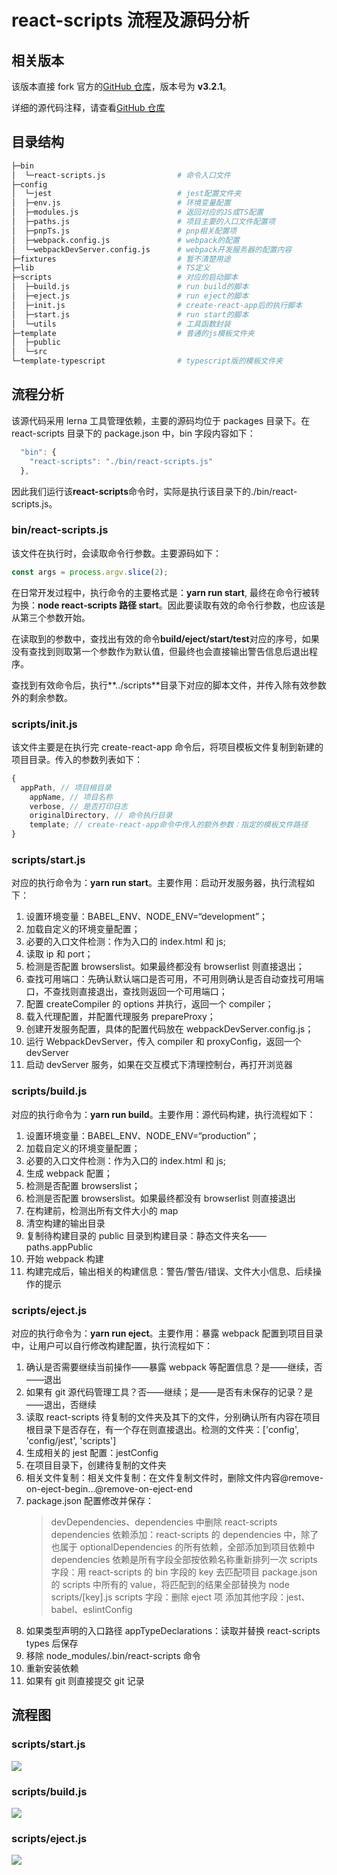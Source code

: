 # react-scripts 流程及源码分析

## 相关版本

该版本直接 fork 官方的[GitHub 仓库](https://www.github.com/facebook/create-react-app)，版本号为 **v3.2.1**。

详细的源代码注释，请查看[GitHub 仓库](https://github.com/FE-Roading/create-react-app)

## 目录结构

```bash
├─bin
│  └─react-scripts.js                # 命令入口文件
├─config
│  └─jest                            # jest配置文件夹
│  ├─env.js                          # 环境变量配置
│  ├─modules.js                      # 返回对应的JS或TS配置
│  ├─paths.js                        # 项目主要的入口文件配置项
│  ├─pnpTs.js                        # pnp相关配置项
│  ├─webpack.config.js               # webpack的配置
│  └─webpackDevServer.config.js      # webpack开发服务器的配置内容
├─fixtures                           # 暂不清楚用途
├─lib                                # TS定义
├─scripts                            # 对应的启动脚本
│  ├─build.js                        # run build的脚本
│  ├─eject.js                        # run eject的脚本
│  ├─init.js                         # create-react-app后的执行脚本
│  ├─start.js                        # run start的脚本
│  └─utils                           # 工具函数封装
├─template                           # 普通的js模板文件夹
│  ├─public
│  └─src
└─template-typescript                # typescript版的模板文件夹
```

## 流程分析

该源代码采用 lerna 工具管理依赖，主要的源码均位于 packages 目录下。在 react-scripts 目录下的 package.json 中，bin 字段内容如下：

```js
  "bin": {
    "react-scripts": "./bin/react-scripts.js"
  },
```

因此我们运行该**react-scripts**命令时，实际是执行该目录下的./bin/react-scripts.js。

### bin/react-scripts.js

该文件在执行时，会读取命令行参数。主要源码如下：

```javascript
const args = process.argv.slice(2);
```

在日常开发过程中，执行命令的主要格式是：**yarn run start**, 最终在命令行被转为换：**node react-scripts 路径 start**。因此要读取有效的命令行参数，也应该是从第三个参数开始。

在读取到的参数中，查找出有效的命令**build/eject/start/test**对应的序号，如果没有查找到则取第一个参数作为默认值，但最终也会直接输出警告信息后退出程序。

查找到有效命令后，执行**../scripts**目录下对应的脚本文件，并传入除有效参数外的剩余参数。

### scripts/init.js

该文件主要是在执行完 create-react-app 命令后，将项目模板文件复制到新建的项目目录。传入的参数列表如下：

```js
{
  appPath, // 项目根目录
    appName, // 项目名称
    verbose, // 是否打印日志
    originalDirectory, // 命令执行目录
    template; // create-react-app命令中传入的额外参数：指定的模板文件路径
}
```

### scripts/start.js

对应的执行命令为：**yarn run start**。主要作用：启动开发服务器，执行流程如下：

1. 设置环境变量：BABEL_ENV、NODE_ENV=“development”；
2. 加载自定义的环境变量配置；
3. 必要的入口文件检测：作为入口的 index.html 和 js;
4. 读取 ip 和 port；
5. 检测是否配置 browserslist。如果最终都没有 browserlist 则直接退出；
6. 查找可用端口：先确认默认端口是否可用，不可用则确认是否自动查找可用端口，不查找则直接退出，查找则返回一个可用端口；
7. 配置 createCompiler 的 options 并执行，返回一个 compiler；
8. 载入代理配置，并配置代理服务 prepareProxy；
9. 创建开发服务配置，具体的配置代码放在 webpackDevServer.config.js；
10. 运行 WebpackDevServer，传入 compiler 和 proxyConfig，返回一个 devServer
11. 启动 devServer 服务，如果在交互模式下清理控制台，再打开浏览器

### scripts/build.js

对应的执行命令为：**yarn run build**。主要作用：源代码构建，执行流程如下：

1. 设置环境变量：BABEL_ENV、NODE_ENV=“production”；
2. 加载自定义的环境变量配置；
3. 必要的入口文件检测：作为入口的 index.html 和 js;
4. 生成 webpack 配置；
5. 检测是否配置 browserslist；
6. 检测是否配置 browserslist。如果最终都没有 browserlist 则直接退出
7. 在构建前，检测出所有文件大小的 map
8. 清空构建的输出目录
9. 复制待构建目录的 public 目录到构建目录：静态文件夹名——paths.appPublic
10. 开始 webpack 构建
11. 构建完成后，输出相关的构建信息：警告/警告/错误、文件大小信息、后续操作的提示

### scripts/eject.js

对应的执行命令为：**yarn run eject**。主要作用：暴露 webpack 配置到项目目录中，让用户可以自行修改构建配置，执行流程如下：

1. 确认是否需要继续当前操作——暴露 webpack 等配置信息？是——继续，否——退出
2. 如果有 git 源代码管理工具？否——继续；是——是否有未保存的记录？是——退出，否继续
3. 读取 react-scripts 待复制的文件夹及其下的文件，分别确认所有内容在项目根目录下是否存在，有一个存在则直接退出。检测的文件夹：['config', 'config/jest', 'scripts']
4. 生成相关的 jest 配置：jestConfig
5. 在项目目录下，创建待复制的文件夹
6. 相关文件复制：相关文件复制：在文件复制文件时，删除文件内容@remove-on-eject-begin...@remove-on-eject-end
7. package.json 配置修改并保存：
   > devDependencies、dependencies 中删除 react-scripts
   > dependencies 依赖添加：react-scripts 的 dependencies 中，除了也属于 optionalDependencies 的所有依赖，全部添加到项目依赖中
   > dependencies 依赖是所有字段全部按依赖名称重新排列一次
   > scripts 字段：用 react-scripts 的 bin 字段的 key 去匹配项目 package.json 的 scripts 中所有的 value，将匹配到的结果全部替换为 node scripts/[key].js
   > scripts 字段：删除 eject 项
   > 添加其他字段：jest、babel、eslintConfig
8. 如果类型声明的入口路径 appTypeDeclarations：读取并替换 react-scripts types 后保存
9. 移除 node_modules/.bin/react-scripts 命令
10. 重新安装依赖
11. 如果有 git 则直接提交 git 记录

## 流程图

### scripts/start.js

![](https://raw.githubusercontent.com/FE-Roading/create-react-app/master/2.%20react-scripts-v3.1.2命令：start.png)

### scripts/build.js

![](https://raw.githubusercontent.com/FE-Roading/create-react-app/master/3.react-scripts-v3.1.2%E5%91%BD%E4%BB%A4%EF%BC%9Abuild.png)

### scripts/eject.js

![](https://raw.githubusercontent.com/FE-Roading/create-react-app/master/4.react-scripts-v3.1.2%E5%91%BD%E4%BB%A4%EF%BC%9Aeject.png)
